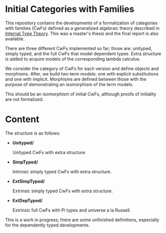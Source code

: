 # Initial Categories with Families

This repository contains the developments of a formalization of categories with families (CwFs) defined as a generalized algebraic theory described in [Internal Type Theory](http://www.cse.chalmers.se/~peterd/papers/InternalTT.pdf). This was a master's thesis and the final report is also available.

There are three different CwFs implemented so far; those are: unityped, simply typed, and the full CwFs that model dependent types. Extra structure is added to acquire models of the corresponding lambda calculus.

We consider the category of CwFs for each version and define objects and morphisms. After, we build two term models: one with explicit substitutions and one with implicit. Morphisms are defined between those with the purpose of demonstrating an isomorphism of the term models. 

This should be an isomorphism of initial CwFs, although proofs of initiality are not formalized.

# Content

The structure is as follows:

* __Unityped/__

    Unityped CwFs with extra structure.
    
* __SimpTyped/__
    
    Intrinsic simply typed CwFs with extra structure.
    
* __ExtSimpTyped/__

    Extrinsic simply typed CwFs with extra structure.
    
* __ExtDepTyped/__

    Extrinsic full CwFs with Pi types and universe a la Russell.

This is a work in progress; there are some unfinished definitions, especially for the dependently typed developments.
